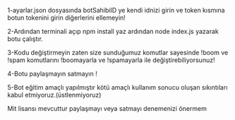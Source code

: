 1-ayarlar.json dosyasında botSahibiID ye kendi idnizi girin ve token kısmına botun tokenini girin diğerlerini ellemeyin!

2-Ardından terminali açıp npm install yaz ardından node index.js yazarak botu çalıştır.

3-Kodu değiştirmeyin zaten size sunduğumuz komutlar sayesinde !boom ve !spam komutlarını !boomayarla ve !spamayarla ile değiştirebiliyorsunuz!

4-Botu paylaşmayın satmayın !

5-Bot eğitim amaçlı yapılmıştır kötü amaçlı kullanım sonucu oluşan sıkıntıları kabul etmiyoruz.(üstlenmiyoruz)

Mit lisansı mevcuttur paylaşmayı veya satmayı denemenizi önermem
